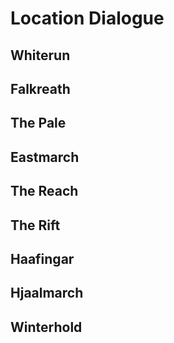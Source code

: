 # Location Dialogue

## Whiterun

## Falkreath

## The Pale

## Eastmarch

## The Reach

## The Rift

## Haafingar

## Hjaalmarch

## Winterhold